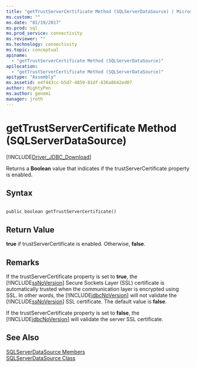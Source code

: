 ```yaml
---
title: "getTrustServerCertificate Method (SQLServerDataSource) | Microsoft Docs"
ms.custom: ""
ms.date: "01/19/2017"
ms.prod: sql
ms.prod_service: connectivity
ms.reviewer: ""
ms.technology: connectivity
ms.topic: conceptual
apiname: 
  - "getTrustServerCertificate Method (SQLServerDataSource)"
apilocation: 
  - "getTrustServerCertificate Method (SQLServerDataSource)"
apitype: "Assembly"
ms.assetid: e4f443cc-b5d7-4859-81df-836a8642ed07
author: MightyPen
ms.author: genemi
manager: jroth
---
```

# getTrustServerCertificate Method (SQLServerDataSource)
[!INCLUDE[Driver_JDBC_Download](../../../includes/driver_jdbc_download.md)]

  Returns a **Boolean** value that indicates if the trustServerCertificate property is enabled.  
  
## Syntax  
  
```  
  
public boolean getTrustServerCertificate()  
```  
  
## Return Value  
 **true** if trustServerCertificate is enabled. Otherwise, **false**.  
  
## Remarks  
 If the trustServerCertificate property is set to **true**, the [!INCLUDE[ssNoVersion](../../../includes/ssnoversion-md.md)] Secure Sockets Layer (SSL) certificate is automatically trusted when the communication layer is encrypted using SSL. In other words, the [!INCLUDE[jdbcNoVersion](../../../includes/jdbcnoversion_md.md)] will not validate the [!INCLUDE[ssNoVersion](../../../includes/ssnoversion-md.md)] SSL certificate. The default value is **false**.  
  
 If the trustServerCertificate property is set to **false**, the [!INCLUDE[jdbcNoVersion](../../../includes/jdbcnoversion_md.md)] will validate the server SSL certificate.  
  
## See Also  
 [SQLServerDataSource Members](../../../connect/jdbc/reference/sqlserverdatasource-members.md)   
 [SQLServerDataSource Class](../../../connect/jdbc/reference/sqlserverdatasource-class.md)  
  
  
